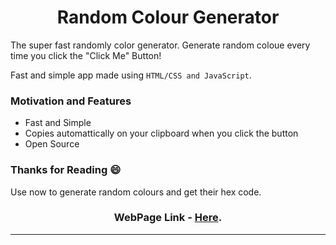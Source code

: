 <h1 align="center">Random Colour Generator</h1>

The super fast randomly color generator. 
Generate random coloue every time you click the "Click Me" Button!


Fast and simple app made using ```HTML/CSS and JavaScript```. 

### Motivation and Features

- Fast and Simple 
- Copies automattically on your clipboard when you click the button
- Open Source 

### Thanks for Reading 😄

Use now to generate random colours and get their hex code.

<h3 align="center">WebPage Link - <a href="https://govind2611.github.io/random-color-generator/">Here</a>.</h3>

---
